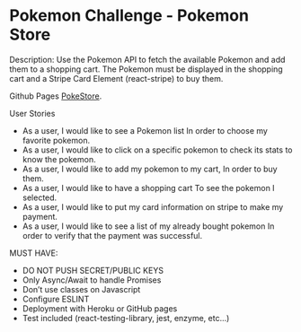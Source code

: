 # Pokemon Challenge - Pokemon Store
Description: Use the Pokemon API to fetch the available Pokemon and add them to a shopping cart.
The Pokemon must be displayed in the shopping cart and a Stripe Card Element (react-stripe) to buy them.

Github Pages [PokeStore](https://gregvaz.github.io/poke-store/).

User Stories
- As a user, I would like to see a Pokemon list In order to choose my favorite pokemon.
- As a user, I would like to click on a specific pokemon to check its stats to know the pokemon.
- As a user, I would like to add my pokemon to my cart, In order to buy them.
- As a user, I would like to have a shopping cart To see the pokemon I selected.
- As a user, I would like to put my card information on stripe to make my payment.
- As a user, I would like to see a list of my already bought pokemon In order to verify that the payment was successful.

MUST HAVE:
- DO NOT PUSH SECRET/PUBLIC KEYS
- Only Async/Await to handle Promises
- Don’t use classes on Javascript
- Configure ESLINT
- Deployment with Heroku or GitHub pages
- Test included (react-testing-library, jest, enzyme, etc...)
